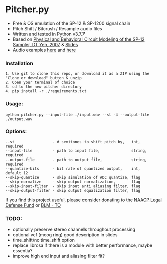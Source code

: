 # Pitcher.py
- Free & OS emulation of the SP-12 & SP-1200 signal chain
- Pitch Shift / Bitcrush / Resample audio files
- Written and tested in Python v3.7.7
- Based on [Physical and Behavioral Circuit Modeling of the SP-12
Sampler, DT Yeh, 2007](https://ccrma.stanford.edu/~dtyeh/papers/yeh07_icmc_sp12.pdf) & [Slides](https://ccrma.stanford.edu/~dtyeh/sp12/yeh2007icmcsp12slides.pdf)
- Audio examples [here](https://soundcloud.com/user-320158268/sets/pitcher-examples) and [here](https://tinyurl.com/yckcmhb2)

### Installation
```
1. Use git to clone this repo, or download it as a ZIP using the "Clone or download" button & unzip
2. Open your terminal of choice
3. cd to the new pitcher directory
4. pip install -r ./requirements.txt
```

### Usage:
```
python pitcher.py --input-file ./input.wav --st -4 --output-file ./output.wav
```

### Options:
```
--st                 - # semitones to shift pitch by,   int,    required
--input-file         - path to input file,              string, required
--output-file        - path to output file,             string, required
--quantize-bits      - bit rate of quantized output,    int,    default 12
--skip-quantize      - skip simulation of ADC quantize, flag
--skip-normalize     - skip output normalization,       flag
--skip-input-filter  - skip input anti aliasing filter, flag
--skip-output-filter - skip output equalization filter, flag
```

If you find this project useful, please consider donating to the [NAACP Legal Defense Fund](https://org2.salsalabs.com/o/6857/p/salsa/donation/common/public/?donate_page_KEY=15780&_ga=2.209233111.496632409.1590767838-1184367471.1590767838) or [BLM - TO](https://blacklivesmatter.ca/donate/)


### TODO:
- optionally preserve stereo channels throughout processing
- optional vcf (moog ring) good description in slides
- time_shift/no time_shift option
- replace librosa if there is a module with better performance, maybe essentia?
- improve high end input anti aliasing filter fit?
